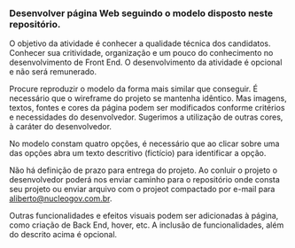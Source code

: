 ### Desenvolver página Web seguindo o modelo disposto neste repositório.

O objetivo da atividade é conhecer a qualidade técnica dos candidatos. Conhecer sua critividade, organização e um pouco do conhecimento no desenvolvimento de Front End. O desenvolvimento da atividade é opcional e não será remunerado.

Procure reproduzir o modelo da forma mais similar que conseguir. É necessário que o wireframe do projeto se mantenha idêntico. Mas imagens, textos, fontes e cores da página podem ser modificados conforme critérios e necessidades do desenvolvedor. Sugerimos a utilização de outras cores, à caráter do desenvolvedor.

No modelo constam quatro opções, é necessário que ao clicar sobre uma das opções abra um texto descritivo (fictício) para identificar a opção.

Não há definição de prazo para entrega do projeto. Ao conluir o projeto o desenvolvedor poderá nos enviar caminho para o repositório onde consta seu projeto ou enviar arquivo com o projeot compactado por e-mail para aliberto@nucleogov.com.br.

Outras funcionalidades e efeitos visuais podem ser adicionadas à página, como criação de Back End, hover, etc. A inclusão de funcionalidades, além do descrito acima é opcional.



